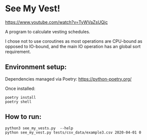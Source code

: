 # See My Vest!

https://www.youtube.com/watch?v=TyWVaZsUQjc

A program to calculate vesting schedules.

I chose not to use coroutines as most operations are CPU-bound as opposed to IO-bound, and the main IO operation has an 
global sort requirement.

## Environment setup:

Dependencies managed via Poetry: https://python-poetry.org/

Once installed:
```
poetry install
poetry shell
```

## How to run:
```
python3 see_my_vests.py  --help
python see_my_vest.py tests/csv_data/example3.csv 2020-04-01 0

```
